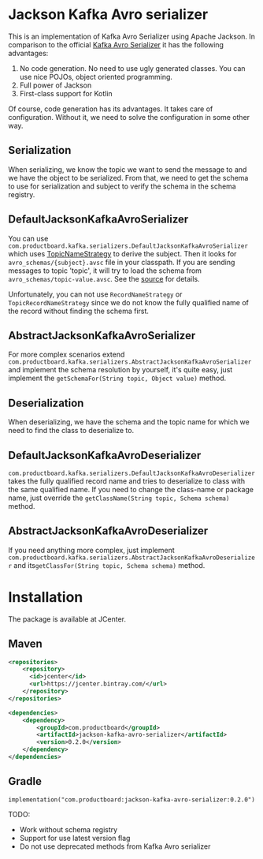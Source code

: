 # Jackson Kafka Avro serializer

This is an implementation of Kafka Avro Serializer using Apache Jackson. In comparison to the official [Kafka Avro
Serializer](https://docs.confluent.io/current/schema-registry/serdes-develop/serdes-avro.html) it has the following advantages:

1. No code generation. No need to use ugly generated classes. You can use nice POJOs, object oriented programming.
2. Full power of Jackson
3. First-class support for Kotlin

Of course, code generation has its advantages. It takes care of configuration. Without it, we need to solve the configuration 
in some other way.

## Serialization
When serializing, we know the topic we want to send the message to and we have the object to be serialized. From that,
we need to get the schema to use for serialization and subject to verify the schema in the schema registry. 
 
## DefaultJacksonKafkaAvroSerializer
You can use `com.productboard.kafka.serializers.DefaultJacksonKafkaAvroSerializer` which uses [TopicNameStrategy](https://docs.confluent.io/current/schema-registry/serdes-develop/index.html#how-the-naming-strategies-work) to derive
the subject. Then it looks for `avro_schemas/{subject}.avsc` file in your classpath. If you are sending messages to topic 'topic', it will try to load the schema from `avro_schemas/topic-value.avsc`.
See the  [source](https://github.com/productboardlabs/jackson-kafka-avro-serializer/blob/master/src/main/java/com/productboard/kafka/serializers/DefaultJacksonKafkaAvroSerializer.java) for details.

Unfortunately, you can not use `RecordNameStrategy` or `TopicRecordNameStrategy` since we do not know the fully qualified name
of the record without finding the schema first. 

## AbstractJacksonKafkaAvroSerializer
For more complex scenarios extend `com.productboard.kafka.serializers.AbstractJacksonKafkaAvroSerializer` and implement the 
schema resolution by yourself, it's quite easy, just implement the `getSchemaFor(String topic, Object value)` method.

## Deserialization
When deserializing, we have the schema and the topic name for which we need to find the class to deserialize to.

## DefaultJacksonKafkaAvroDeserializer
`com.productboard.kafka.serializers.DefaultJacksonKafkaAvroDeserializer` takes the fully qualified record name and tries to
deserialize to class with the same qualified name. If you need to change the class-name or package name, just override the
`getClassName(String topic, Schema schema)` method.

## AbstractJacksonKafkaAvroDeserializer
If you need anything more complex, just implement `com.productboard.kafka.serializers.AbstractJacksonKafkaAvroDeserializer` 
and its`getClassFor(String topic, Schema schema)` method.

# Installation
The package is available at JCenter.

## Maven

```xml
<repositories>
    <repository>
      <id>jcenter</id>
      <url>https://jcenter.bintray.com/</url>
    </repository>
</repositories>

<dependencies>
    <dependency>
        <groupId>com.productboard</groupId>
        <artifactId>jackson-kafka-avro-serializer</artifactId>
        <version>0.2.0</version>
    </dependency>
</dependencies>
``` 

## Gradle

```
implementation("com.productboard:jackson-kafka-avro-serializer:0.2.0")
```
 
 TODO:
 - Work without schema registry
 - Support for use latest version flag 
 - Do not use deprecated methods from Kafka Avro serializer



